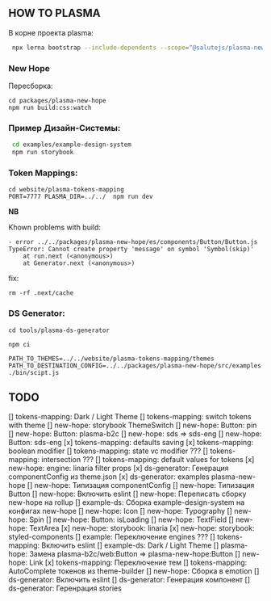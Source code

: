 ## HOW TO PLASMA

В корне проекта plasma:

```sh
 npx lerna bootstrap --include-dependents --scope="@salutejs/plasma-new-hope"
```

### New Hope

Пересборка:
```
cd packages/plasma-new-hope
npm run build:css:watch
```

### Пример Дизайн-Системы:

```sh
 cd examples/example-design-system
 npm run storybook
```

### Token Mappings:

```
cd website/plasma-tokens-mapping
PORT=7777 PLASMA_DIR=../../  npm run dev
```

**NB**

Khown problems with build:


```
- error ../../packages/plasma-new-hope/es/components/Button/Button.js
TypeError: Cannot create property 'message' on symbol 'Symbol(skip)'
    at run.next (<anonymous>)
    at Generator.next (<anonymous>)
```

fix:
```
rm -rf .next/cache
```

### DS Generator:

```
cd tools/plasma-ds-generator

npm ci 

PATH_TO_THEMES=../../website/plasma-tokens-mapping/themes PATH_TO_DESTINATION_CONFIG=../../packages/plasma-new-hope/src/examples  ./bin/scipt.js
```

## TODO

[] tokens-mapping: Dark / Light Theme
[] tokens-mapping: switch tokens with theme
[] new-hope: storybook ThemeSwitch
[] new-hope: Button: pin
[] new-hope: Button: plasma-b2c
[] new-hope: sds => sds-eng
[] new-hope: Button: sds-eng
[x] tokens-mapping: defaults saving
[x] tokens-mapping: boolean modifier
[] tokens-mapping: state vc modifier ???
[] tokens-mapping: intersection ???
[] tokens-mapping: default values for tokens
[x] new-hope: engine: linaria filter props
[x] ds-generator: Генерация componentConfig из theme.json
[x] ds-generator: examples plasma-new-hope
[] new-hope: Типизация componentConfig
[] new-hope: Типизация Button
[] new-hope: Включить eslint
[] new-hope: Переписать сборку new-hope на rollup
[] example-ds: Сборка example-design-system на конфигах new-hope
[] new-hope: Icon
[] new-hope: Typography
[] new-hope: Spin
[] new-hope: Button: isLoading
[] new-hope: TextField
[] new-hope: TextArea
[x] new-hope: storybook: linaria
[x] new-hope: storybook: styled-components
[] example: Переключение engines ???
[] tokens-mapping: Включить eslint
[] example-ds: Dark / Light Theme
[] plasma-hope: Замена plasma-b2c/web:Button => plasma-new-hope:Button
[] new-hope: Link
[x] tokens-mapping: Переключение тем
[] tokens-mapping: AutoComplete токенов из theme-builder
[] new-hope: Сборка в emotion
[] ds-generator: Включить eslint
[] ds-generator: Генерация компонент
[] ds-generator: Геренрация stories
